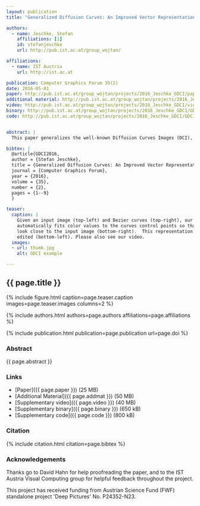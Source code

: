 ```yaml
---
layout: publication
title: "Generalized Diffusion Curves: An Improved Vector Representation for Smooth-Shaded Images"

authors:
  - name: Jeschke, Stefan
    affiliations: [1]
    id: stefanjeschke
    url: http://pub.ist.ac.at/group_wojtan/

affiliations:
  - name: IST Austria
    url: http://ist.ac.at

publication: Computer Graphics Forum 35(2)
date: 2016-05-01
paper: http://pub.ist.ac.at/group_wojtan/projects/2016_Jeschke_GDCI/paper_preprint.pdf
additional material: http://pub.ist.ac.at/group_wojtan/projects/2016_Jeschke_GDCI/additionalMaterial_preprint.pdf
video: http://pub.ist.ac.at/group_wojtan/projects/2016_Jeschke_GDCI/video_preprint.mp4
binary: http://pub.ist.ac.at/group_wojtan/projects/2016_Jeschke_GDCI/GDCIEditorBinary.zip
code: http://pub.ist.ac.at/group_wojtan/projects/2016_Jeschke_GDCI/GDCIEditorSource.zip


abstract: |
  This paper generalizes the well-known Diffusion Curves Images (DCI), which are composed of a set of Bezier curves with colors specified on either side. These colors are diffused as Laplace functions over the image domain, which results in smooth color gradients interrupted by the Bezier curves. Our new formulation allows for more color control away from the boundary, providing a similar expressive power as recent Bilaplace image models without introducing associated issues and computational costs. The new model is based on a special Laplace function blending and a new edge blur formulation. We demonstrate that given some user-defined boundary curves over an input raster image, fitting colors and edge blur from the image to the new model and subsequent editing and animation is equally convenient as with DCIs. Numerous examples and comparisons to DCIs are presented.

bibtex: |
  @article{GDCI2016,
  author = {Stefan Jeschke},
  title = {Generalized Diffusion Curves: An Improved Vector Representation for Smooth-Shaded Images},
  journal = {Computer Graphics Forum},
  year = {2016},
  volume = {35},
  number = {2},
  pages = {1--9}
  }

teaser:
  caption: |
    Given an input image (top-left) and Bezier curves (top-right), our algorithm
    automatically fits color values to the curves control points so that the result
    look close to the input image (bottom-right).  This representation can be 
    edited (bottom-left). Please also see our video.
  images:
  - url: thumb.jpg
    alt: GDCI example 

---
```


## {{ page.title }}

{% include figure.html caption=page.teaser.caption images=page.teaser.images columns=2 %}

{% include authors.html authors=page.authors affiliations=page.affiliations %}

{% include publication.html publication=page.publication url=page.doi %}

### Abstract

{{ page.abstract }}


### Links

* [Paper]({{ page.paper }}) (25 MB)
* [Additional Material]({{ page.addmat }}) (50 MB)
* [Supplementary video]({{ page.video }}) (40 MB)
* [Supplementary binary]({{ page.binary }}) (650 kB)
* [Supplementary code]({{ page.code }}) (800 kB)

### Citation

{% include citation.html citation=page.bibtex %}

### Acknowledgements

Thanks go to David Hahn for help proofreading the paper, and
to the IST Austria Visual Computing group for helpful feedback
throughout the project.

This project has received funding from Austrian Science Fund (FWF)
standalone project 'Deep Pictures' No. P24352-N23.
